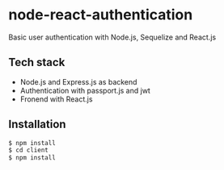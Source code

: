 # node-react-authentication

Basic user authentication with Node.js, Sequelize and React.js

## Tech stack

- Node.js and Express.js as backend
- Authentication with passport.js and jwt
- Fronend with React.js

## Installation

```bash
$ npm install
$ cd client
$ npm install
```
